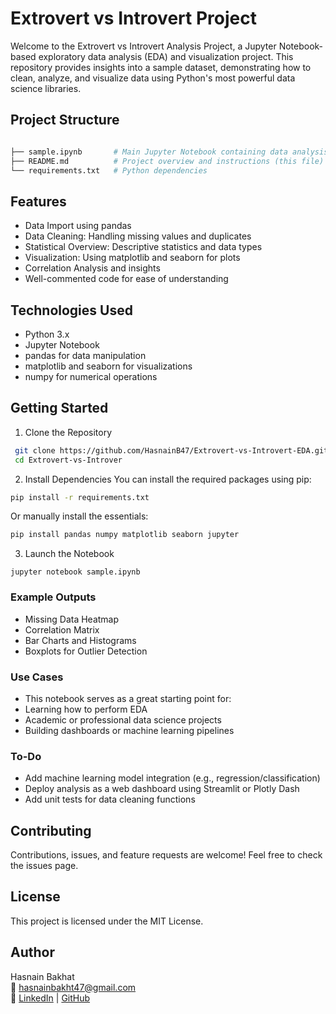 # Extrovert vs Introvert Project
Welcome to the Extrovert vs Introvert Analysis Project, a Jupyter Notebook-based exploratory data analysis (EDA) and visualization project. This repository provides insights into a sample dataset, demonstrating how to clean, analyze, and visualize data using Python's most powerful data science libraries.

## Project Structure

``` bash

├── sample.ipynb       # Main Jupyter Notebook containing data analysis
├── README.md          # Project overview and instructions (this file)
└── requirements.txt   # Python dependencies 
```

## Features
- Data Import using pandas 
- Data Cleaning: Handling missing values and duplicates
- Statistical Overview: Descriptive statistics and data types
- Visualization: Using matplotlib and seaborn for plots
- Correlation Analysis and insights
- Well-commented code for ease of understanding

## Technologies Used
- Python 3.x
- Jupyter Notebook
- pandas for data manipulation
- matplotlib and seaborn for visualizations
- numpy for numerical operations

## Getting Started
1. Clone the Repository
``` bash 
 git clone https://github.com/HasnainB47/Extrovert-vs-Introvert-EDA.git
 cd Extrovert-vs-Introver
```
2. Install Dependencies
You can install the required packages using pip:

``` bash
pip install -r requirements.txt
```

Or manually install the essentials:

``` bash
pip install pandas numpy matplotlib seaborn jupyter
```
3. Launch the Notebook
```
jupyter notebook sample.ipynb
```

### Example Outputs
- Missing Data Heatmap
- Correlation Matrix
- Bar Charts and Histograms
- Boxplots for Outlier Detection


### Use Cases
- This notebook serves as a great starting point for:
- Learning how to perform EDA
- Academic or professional data science projects
- Building dashboards or machine learning pipelines

### To-Do
 - Add machine learning model integration (e.g., regression/classification)
- Deploy analysis as a web dashboard using Streamlit or Plotly Dash
- Add unit tests for data cleaning functions

## Contributing
Contributions, issues, and feature requests are welcome!
Feel free to check the issues page.

## License
This project is licensed under the MIT License.

## Author 
Hasnain Bakhat  
📧 [hasnainbakht47@gmail.com](hasnainbakht47@gmail.com)    
🔗 [LinkedIn](https://www.linkedin.com/in/hasnain-bakhat/) | [GitHub](https://github.com/HasnainB47)